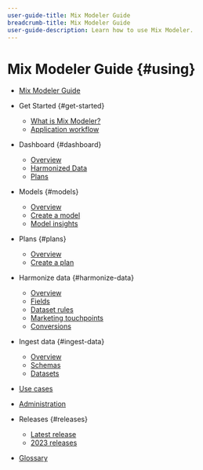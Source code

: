 ```yaml
---
user-guide-title: Mix Modeler Guide
breadcrumb-title: Mix Modeler Guide
user-guide-description: Learn how to use Mix Modeler.
---
```


# Mix Modeler Guide {#using}

+ [Mix Modeler Guide](overview.md)

+ Get Started {#get-started}
  + [What is Mix Modeler?](get-started/about.md)
  + [Application workflow](get-started/workflow.md)

+ Dashboard {#dashboard}
  + [Overview](dashboard/overview.md)
  + [Harmonized Data](dashboard/harmonized-data.md)
  + [Plans](dashboard/plans.md)

+ Models {#models}
  + [Overview](models/overview.md)
  + [Create a model](models/create.md)
  + [Model insights](models/insights.md)
  
+ Plans {#plans}
  + [Overview](plans/overview.md)
  + [Create a plan](plans/create.md)
  
+ Harmonize data {#harmonize-data}
  + [Overview](harmonize-data/overview.md)
  + [Fields](harmonize-data/fields.md)
  + [Dataset rules](harmonize-data/dataset-rules.md)
  + [Marketing touchpoints](harmonize-data/marketing-touchpoints.md)
  + [Conversions](harmonize-data/conversions.md)

+ Ingest data {#ingest-data}
  + [Overview](ingest-data/overview.md)
  + [Schemas](ingest-data/schemas.md)
  + [Datasets](ingest-data/datasets.md)

+ [Use cases](use-cases.md)

+ [Administration](administration.md)

+ Releases {#releases}
  + [Latest release](releases/latest.md)
  + [2023 releases](releases/2023.md)

+ [Glossary](glossary.md)



